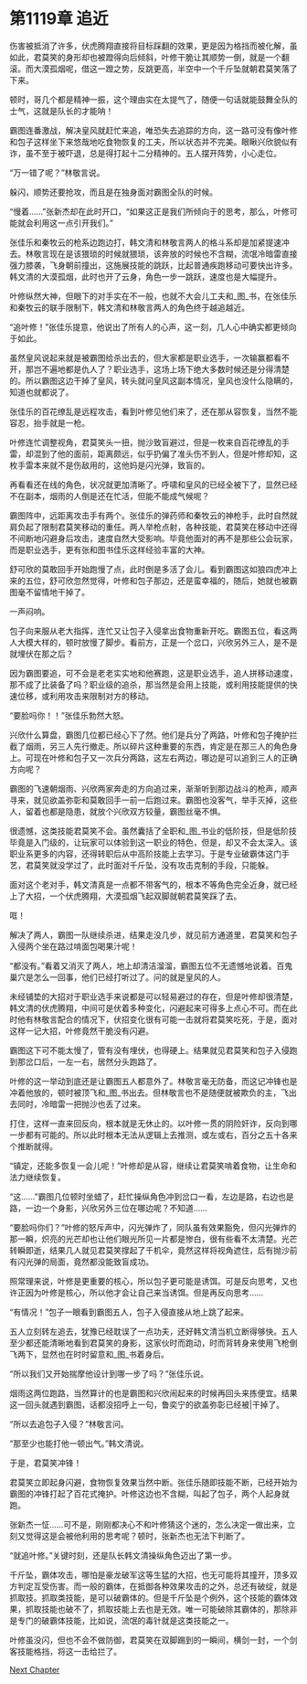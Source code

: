 # 第1119章 追近

伤害被抵消了许多，伏虎腾翔直接将目标踩翻的效果，更是因为格挡而被化解，虽如此，君莫笑的身形却也被蹬得向后倾斜，叶修干脆让其顺势一倒，就是一个翻滚。而大漠孤烟呢，借这一蹬之势，反跳更高，半空中一个千斤坠就朝君莫笑落了下来。

顿时，哥几个都是精神一振，这个理由实在太提气了，随便一句话就能鼓舞全队的士气，这就是队长的才能呐！

霸图连番激战，解决皇风就赶忙来追，唯恐失去追踪的方向，这一路可没有像叶修和包子这样坐下来悠哉地吃食物恢复的工夫，所以状态并不完美。眼瞅兴欣貌似有诈，虽不至于被吓退，总是得打起十二分精神的。五人摆开阵势，小心走位。

“万一错了呢？”林敬言说。

躲闪，顺势还要抢攻，而且是在独身面对霸图全队的时候。

“慢着……”张新杰却在此时开口，“如果这正是我们所倾向于的思考，那么，叶修可能就会利用这一点引开我们。”

张佳乐和秦牧云的枪系边跑边打，韩文清和林敬言两人的格斗系却是加紧提速冲去。林敬言现在是该猥琐的时候就猥琐，该奔放的时候也不含糊，流氓冷暗雷直接强力膝袭，飞身朝前撞出，这施展技能的跳跃，比起普通疾跑移动可要快出许多。韩文清的大漠孤烟，此时也开了云身，角色一步一跳跃，速度也是大幅提升。

叶修纵然大神，但眼下的对手实在不一般，也就不大会儿工夫和_图_书，在张佳乐和秦牧云的联手限制下，韩文清和林敬言两人的角色终于越追越近。

“追叶修！”张佳乐提意，他说出了所有人的心声，这一刻，几人心中确实都更倾向于如此。

虽然皇风说起来就是被霸图给杀出去的，但大家都是职业选手，一次输赢都看不开，那岂不遍地都是仇人了？职业选手，这场上场下绝大多数时候还是分得清楚的。所以霸图这边干掉了皇风，转头就问皇风这副本情况，皇风也没什么隐瞒的，知道也就都说了。

张佳乐的百花缭乱是远程攻击，看到叶修见他们来了，还在那从容恢复，当然不能容忍，抬手就是一枪。

叶修连忙调整视角，君莫笑头一扭，抛沙致盲避过，但是一枚来自百花缭乱的手雷，却混到了他的面前，距离颇远，似乎扔偏了准头伤不到人，但是叶修却知，这枚手雷本来就不是伤敌用的，这他妈是闪光弹，致盲的。

再看看还在线的角色，状况就更加清晰了。呼啸和皇风的已经全被下了，显然已经不在副本，烟雨的人倒是还在忙活，但能不能成气候呢？

霸图阵中，远距离攻击手有两个。张佳乐的弹药师和秦牧云的神枪手，此时自然就肩负起了限制君莫笑移动的重任。两人举枪点射，各种技能，君莫笑在移动中还得不间断地闪避身后攻击，速度自然大受影响。毕竟他面对的再不是那些公会玩家，而是职业选手，更有张和图书佳乐这样经验丰富的大神。

舒可欣的莫敢回手开始跑慢了点，此时倒是多活了会儿。看到霸图这如狼四虎冲上来的五位，舒可欣忽然觉得，叶修和包子那边，还是蛮幸福的，随后，她就也被霸图毫不留情地干掉了。

一声闷响。

包子向来服从老大指挥，连忙又让包子入侵拿出食物重新开吃。霸图五位，看这两人大模大样的，顿时放慢了脚步。看前方，正是一个岔口，兴欣另外三人，是不是就埋伏在那之后？

因为霸图要追，可不会是老老实实地和他赛跑，这是职业选手，追人拼移动速度，那不成了比装备了吗？职业级的追杀，那当然是会用上技能，或利用技能提供的快速位移，或利用攻击来限制对方的移动。

“要脸吗你！！”张佳乐勃然大怒。

兴欣什么算盘，霸图几位都已经心下了然。他们是兵分了两路，叶修和包子掩护拦截了烟雨，另三人先行撤走。所以碎片这种重要的东西，肯定是在那三人的角色身上。可现在叶修和包子又一次兵分两路，这左右两边，哪边是可以追到三人的正确方向呢？

霸图的飞速朝烟雨、兴欣两家奔走的方向追过来，渐渐听到那边战斗的枪声，顺声寻来，就见欲盖弥彰和莫敢回手一前一后跑过来。霸图也没客气，举手灭掉，这些人，留着也都是隐患，就放个兴欣双方较量，霸图丝毫不惧。

很遗憾，这类技能君莫笑不会。虽然囊括了全职和_图_书业的低阶技，但是低阶技毕竟是入门级的，让玩家可以体验到这一职业的特色，但是，却又不会太深入。该职业系更多的内容，还得转职后从中高阶技能上去学习。于是专业破霸体这门手艺，君莫笑就没学过了，此时面对千斤坠，没有攻击克制的手段，只能躲。

面对这个老对手，韩文清真是一点都不带客气的，根本不等角色完全近身，就已经上了大招，一个伏虎腾翔，大漠孤烟飞起双脚就朝君莫笑踩了去。

哐！

解决了两人，霸图一队继续杀进，结果走没几步，就见前方通道里，君莫笑和包子入侵两个坐在路过啃面包喝果汁呢！

“都没有。”看着又消灭了两人，地上却清洁溜溜，霸图五位不无遗憾地说着。百鬼巢穴是怎么一回事，他们已经打听过了。问的就是皇风的人。

未经铺垫的大招对于职业选手来说都是可以轻易避过的存在，但是叶修却很清楚，韩文清的伏虎腾翔，中间可是伏着多种变化，闪避起来可得多上点心不可。而在此时他有林敬言配合的情况下，伏招变化很有可能一击就将君莫笑吃死，于是，面对这样一记大招，叶修竟然干脆没有闪避。

霸图这下可不能太慢了，管有没有埋伏，也得硬上。结果就见君莫笑和包子入侵跑到那岔口后，一左一右，居然分头跑路了。

叶修的这一举动到底还是让霸图五人都意外了。林敬言毫无防备，而这记冲锋也是冲着他放的，顿时被顶飞和_图_书出去。但林敬言也不是随便就被欺负的主，飞出去同时，冷暗雷一把抛沙也丢了过来。

打住，这样一直来回反向，根本就是无休止的。以叶修一贯的阴险奸诈，反向到哪一步都有可能的。所以此时根本无法从逻辑上去推测，或左或右，百分之五十各来个推断就得。

“镇定，还能多恢复一会儿呢！”叶修却是从容，继续让君莫笑啃着食物，让生命和法力继续恢复。

“这……”霸图几位顿时坐蜡了，赶忙操纵角色冲到岔口一看，左边是路，右边也是路，一边一个身影，兴欣另外三位在哪边呢？不知道……

“要脸吗你们？”叶修的怒斥声中，闪光弹炸了，同队虽有效果豁免，但闪光弹炸的那一瞬，炽亮的光芒却也让他们眼光所见一片都是惨白，很有些看不太清楚。光芒转瞬即逝，结果几人就见君莫笑撑起了千机伞，竟然这样将视角遮住，后有抛沙前有闪光弹的局面，竟然都没能致盲成功。

照常理来说，叶修是更重要的核心，所以包子更可能是诱饵。可是反向思考，又也许正因为叶修是核心，所以他才会让自己来当诱饵。但是再反向思考……

“有情况！”包子一眼看到霸图五人，包子入侵直接从地上跳了起来。

五人立刻转左追去，犹豫已经耽误了一点功夫，还好韩文清当机立断得够快。五人至少都还能清晰地看到君莫笑的身影，这家伙时而跑动，时而背转身来使用飞枪倒飞两下，显然也在时时留意和_图_书着身后。

“所以我们又开始揣摩他设计到哪一步了吗？”张佳乐说。

烟雨这两位跑路，当然算计的也是霸图和兴欣闹起来的时候再回头来拣便宜。结果这一回头就遇到霸图，话都没招呼上一句，鲁奕宁的欲盖弥彰已经被|干掉了。

“所以去追包子入侵？”林敬言问。

“那至少也能打他一顿出气。”韩文清说。

于是，君莫笑冲锋！

君莫笑立即起身闪避，食物恢复效果当然中断。张佳乐随即技能不断，已经开始为霸图的冲锋打起了百花式掩护。叶修这边也不含糊，叫起了包子，两个人起身就跑。

张新杰一怔……可不是，刚刚都决心不和叶修猜这个迷的，怎么决定一做出来，立刻又觉得这是会被他利用的思考呢？顿时，张新杰也无法下判断了。

“就追叶修。”关键时刻，还是队长韩文清操纵角色迈出了第一步。

千斤坠，霸体攻击，哪怕是豪龙破军这等生猛的大招，也无可能将其撞开，顶多双方判定互受伤害。而一般的霸体，在抵御各种效果攻击的之外，总还有破绽，就是抓取技。抓取类技能，是可以破霸体的。但是千斤坠是个例外，这个技能的霸体效果，抓取技能也破不了，抓取技能上去也是无效。唯一可能破除其霸体的，那除非是专门的破霸体技能，比如说，流氓的毒针就是这类技能之一。

叶修虽没闪，但也不会不做防御，君莫笑在双脚踢到的一瞬间，横剑一封，一个剑客技能格挡，将这一击给拦了。



[Next Chapter](%E7%AC%AC1120%E7%AB%A0%20%E6%8D%A2%E5%8F%B7.md)